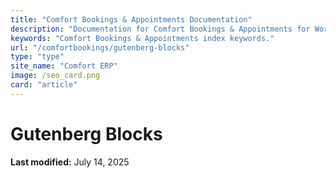 ```yaml
---
title: "Comfort Bookings & Appointments Documentation"
description: "Documentation for Comfort Bookings & Appointments for WordPress"
keywords: "Comfort Bookings & Appointments index keywords."
url: "/comfortbookings/gutenberg-blocks"
type: "type"
site_name: "Comfort ERP"
image: /seo_card.png
card: "article"
---
```

# Gutenberg Blocks

**Last modified:** July 14, 2025